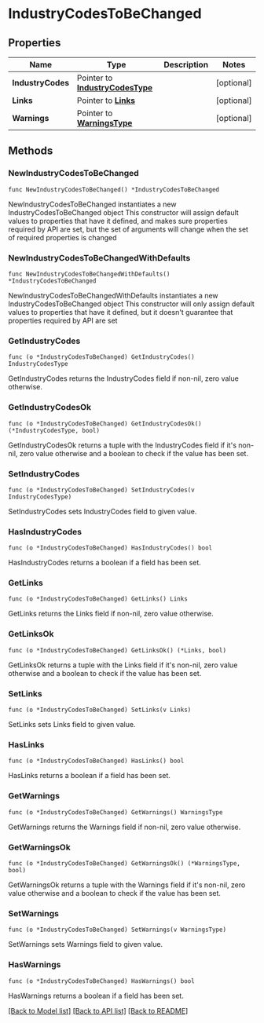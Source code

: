 # IndustryCodesToBeChanged

## Properties

Name | Type | Description | Notes
------------ | ------------- | ------------- | -------------
**IndustryCodes** | Pointer to [**IndustryCodesType**](IndustryCodesType.md) |  | [optional] 
**Links** | Pointer to [**Links**](Links.md) |  | [optional] 
**Warnings** | Pointer to [**WarningsType**](WarningsType.md) |  | [optional] 

## Methods

### NewIndustryCodesToBeChanged

`func NewIndustryCodesToBeChanged() *IndustryCodesToBeChanged`

NewIndustryCodesToBeChanged instantiates a new IndustryCodesToBeChanged object
This constructor will assign default values to properties that have it defined,
and makes sure properties required by API are set, but the set of arguments
will change when the set of required properties is changed

### NewIndustryCodesToBeChangedWithDefaults

`func NewIndustryCodesToBeChangedWithDefaults() *IndustryCodesToBeChanged`

NewIndustryCodesToBeChangedWithDefaults instantiates a new IndustryCodesToBeChanged object
This constructor will only assign default values to properties that have it defined,
but it doesn't guarantee that properties required by API are set

### GetIndustryCodes

`func (o *IndustryCodesToBeChanged) GetIndustryCodes() IndustryCodesType`

GetIndustryCodes returns the IndustryCodes field if non-nil, zero value otherwise.

### GetIndustryCodesOk

`func (o *IndustryCodesToBeChanged) GetIndustryCodesOk() (*IndustryCodesType, bool)`

GetIndustryCodesOk returns a tuple with the IndustryCodes field if it's non-nil, zero value otherwise
and a boolean to check if the value has been set.

### SetIndustryCodes

`func (o *IndustryCodesToBeChanged) SetIndustryCodes(v IndustryCodesType)`

SetIndustryCodes sets IndustryCodes field to given value.

### HasIndustryCodes

`func (o *IndustryCodesToBeChanged) HasIndustryCodes() bool`

HasIndustryCodes returns a boolean if a field has been set.

### GetLinks

`func (o *IndustryCodesToBeChanged) GetLinks() Links`

GetLinks returns the Links field if non-nil, zero value otherwise.

### GetLinksOk

`func (o *IndustryCodesToBeChanged) GetLinksOk() (*Links, bool)`

GetLinksOk returns a tuple with the Links field if it's non-nil, zero value otherwise
and a boolean to check if the value has been set.

### SetLinks

`func (o *IndustryCodesToBeChanged) SetLinks(v Links)`

SetLinks sets Links field to given value.

### HasLinks

`func (o *IndustryCodesToBeChanged) HasLinks() bool`

HasLinks returns a boolean if a field has been set.

### GetWarnings

`func (o *IndustryCodesToBeChanged) GetWarnings() WarningsType`

GetWarnings returns the Warnings field if non-nil, zero value otherwise.

### GetWarningsOk

`func (o *IndustryCodesToBeChanged) GetWarningsOk() (*WarningsType, bool)`

GetWarningsOk returns a tuple with the Warnings field if it's non-nil, zero value otherwise
and a boolean to check if the value has been set.

### SetWarnings

`func (o *IndustryCodesToBeChanged) SetWarnings(v WarningsType)`

SetWarnings sets Warnings field to given value.

### HasWarnings

`func (o *IndustryCodesToBeChanged) HasWarnings() bool`

HasWarnings returns a boolean if a field has been set.


[[Back to Model list]](../README.md#documentation-for-models) [[Back to API list]](../README.md#documentation-for-api-endpoints) [[Back to README]](../README.md)


